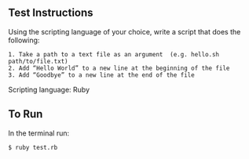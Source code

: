 ## Test Instructions

Using the scripting language of your choice, write a script that does the following:

    1. Take a path to a text file as an argument  (e.g. hello.sh path/to/file.txt)
    2. Add “Hello World” to a new line at the beginning of the file
    3. Add “Goodbye” to a new line at the end of the file

Scripting language: Ruby

## To Run 

In the terminal run:
    
    $ ruby test.rb